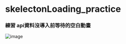 # skelectonLoading_practice


### 練習 api資料沒導入前等待的空白動畫

![image](https://github.com/wineuwu/Housefun-test/blob/dev/question7.gif?raw=true)
